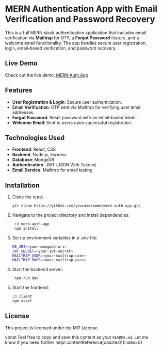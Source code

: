 # MERN Authentication App with Email Verification and Password Recovery

This is a full MERN stack authentication application that includes email verification via **Mailtrap** for OTP, a **Forgot Password** feature, and a welcome email functionality. The app handles secure user registration, login, email-based verification, and password recovery.

## Live Demo
Check out the live demo:[ MERN Auth App](https://authentication-wahd.onrender.com)

## Features

- **User Registration & Login**: Secure user authentication.
- **Email Verification**: OTP sent via Mailtrap for verifying user email addresses.
- **Forgot Password**: Reset password with an email-based token.
- **Welcome Email**: Sent to users upon successful registration.

## Technologies Used

- **Frontend**: React, CSS
- **Backend**: Node.js, Express
- **Database**: MongoDB
- **Authentication**: JWT (JSON Web Tokens)
- **Email Service**: Mailtrap for email testing

## Installation

1. Clone the repo:
   ```bash
   git clone https://github.com/yourusername/mern-auth-app.git
2. Navigate to the project directory and install dependencies:
   ```bash
    cd mern-auth-app
    npm install

3. Set up environment variables in a .env file:
    ```bash
    DB_URI=<your-mongodb-uri>
    JWT_SECRET=<your-jwt-secret>
    MAILTRAP_USER=<your-mailtrap-user>
    MAILTRAP_PASS=<your-mailtrap-pass>

5. Start the backend server:
    ```bash
     npm run dev

7. Start the frontend:
    ```bash
   cd client
   npm start


## License
This project is licensed under the MIT License.

vbnet
Feel free to copy and save this content as your `README.md`. Let me know if you need further help! &#8203;:contentReference[oaicite:0]{index=0}&#8203;
